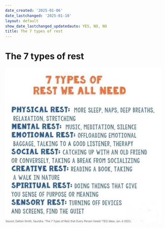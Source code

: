 ```yaml
---
date_created: '2025-01-06'
date_lastchanged: '2025-01-10'
layout: default
show_date_lastchanged_updatedauto: YES, NO, NO
title: The 7 types of rest
---
```

# The 7 types of rest

![](media/WhatsApp%20Image%202024-10-25%20at%2017.58.16_6e89522e.jpg)